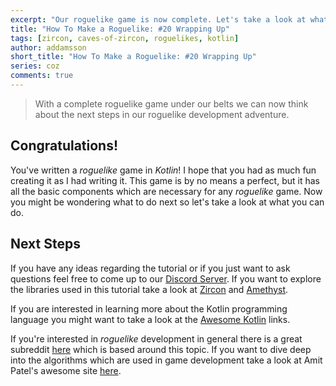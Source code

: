 ```yaml
---
excerpt: "Our roguelike game is now complete. Let's take a look at what we can do next!"
title: "How To Make a Roguelike: #20 Wrapping Up"
tags: [zircon, caves-of-zircon, roguelikes, kotlin]
author: addamsson
short_title: "How To Make a Roguelike: #20 Wrapping Up"
series: coz
comments: true
---
```


> With a complete roguelike game under our belts we can now think about the next steps in our
roguelike development adventure.

## Congratulations!

You've written a *roguelike* game in *Kotlin*! I hope that you had as much fun creating it as I had
writing it. This game is by no means a perfect, but it has all the basic components which
are necessary for any *roguelike* game. Now you might be wondering what to do next so let's take
a look at what you can do.

## Next Steps

If you have any ideas regarding the tutorial or if you just want to ask questions feel free to
come up to our [Discord Server](https://discord.gg/vSNgvBh). If you want to explore the libraries
used in this tutorial take a look at [Zircon](http://127.0.0.1:4000/projects/zircon/) and
[Amethyst](https://github.com/Hexworks/amethyst).

If you are interested in learning more about
the Kotlin programming language you might want to take a look at the [Awesome Kotlin](https://kotlin.link/) links.

If you're interested in *roguelike* development in general there is a great subreddit [here](https://www.reddit.com/r/roguelikedev/)
which is based around this topic. If you want to dive deep into the algorithms which are used in game
development take a look at Amit Patel's awesome site [here](https://www.redblobgames.com/).


